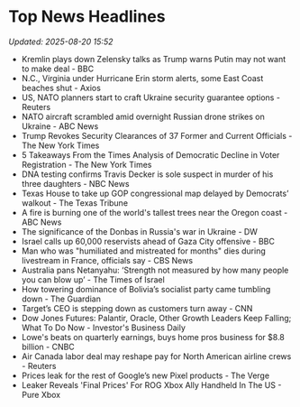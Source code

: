 # Top News Headlines

_Updated: 2025-08-20 15:52_

- Kremlin plays down Zelensky talks as Trump warns Putin may not want to make deal - BBC
- N.C., Virginia under Hurricane Erin storm alerts, some East Coast beaches shut - Axios
- US, NATO planners start to craft Ukraine security guarantee options - Reuters
- NATO aircraft scrambled amid overnight Russian drone strikes on Ukraine - ABC News
- Trump Revokes Security Clearances of 37 Former and Current Officials - The New York Times
- 5 Takeaways From the Times Analysis of Democratic Decline in Voter Registration - The New York Times
- DNA testing confirms Travis Decker is sole suspect in murder of his three daughters - NBC News
- Texas House to take up GOP congressional map delayed by Democrats’ walkout - The Texas Tribune
- A fire is burning one of the world's tallest trees near the Oregon coast - ABC News
- The significance of the Donbas in Russia's war in Ukraine - DW
- Israel calls up 60,000 reservists ahead of Gaza City offensive - BBC
- Man who was "humiliated and mistreated for months" dies during livestream in France, officials say - CBS News
- Australia pans Netanyahu: ‘Strength not measured by how many people you can blow up’ - The Times of Israel
- How towering dominance of Bolivia’s socialist party came tumbling down - The Guardian
- Target’s CEO is stepping down as customers turn away - CNN
- Dow Jones Futures: Palantir, Oracle, Other Growth Leaders Keep Falling; What To Do Now - Investor's Business Daily
- Lowe's beats on quarterly earnings, buys home pros business for $8.8 billion - CNBC
- Air Canada labor deal may reshape pay for North American airline crews - Reuters
- Prices leak for the rest of Google’s new Pixel products - The Verge
- Leaker Reveals 'Final Prices' For ROG Xbox Ally Handheld In The US - Pure Xbox
